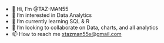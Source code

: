 - 👋 Hi, I’m @TAZ-MAN55
- 👀 I’m interested in Data Analytics
- 🌱 I’m currently learning SQL & R
- 💞️ I’m looking to collaborate on Data, charts, and all analytics
- 📫 How to reach me xtazman55x@gmail.com

<!---
TAZ-MAN55/TAZ-MAN55 is a ✨ special ✨ repository because its `README.md` (this file) appears on your GitHub profile.
You can click the Preview link to take a look at your changes.
--->
